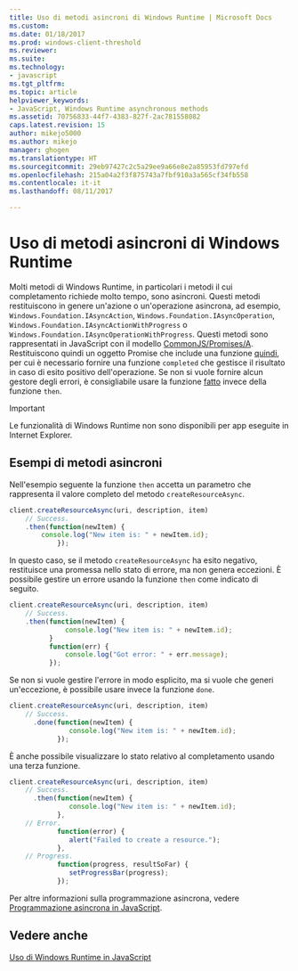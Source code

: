 ```yaml
---
title: Uso di metodi asincroni di Windows Runtime | Microsoft Docs
ms.custom: 
ms.date: 01/18/2017
ms.prod: windows-client-threshold
ms.reviewer: 
ms.suite: 
ms.technology:
- javascript
ms.tgt_pltfrm: 
ms.topic: article
helpviewer_keywords:
- JavaScript, Windows Runtime asynchronous methods
ms.assetid: 70756833-44f7-4383-827f-2ac781558082
caps.latest.revision: 15
author: mikejo5000
ms.author: mikejo
manager: ghogen
ms.translationtype: HT
ms.sourcegitcommit: 29eb97427c2c5a29ee9a66e8e2a85953fd797efd
ms.openlocfilehash: 215a04a2f3f875743a7fbf910a3a565cf34fb558
ms.contentlocale: it-it
ms.lasthandoff: 08/11/2017

---
```

# <a name="using-windows-runtime-asynchronous-methods"></a>Uso di metodi asincroni di Windows Runtime
Molti metodi di Windows Runtime, in particolari i metodi il cui completamento richiede molto tempo, sono asincroni. Questi metodi restituiscono in genere un'azione o un'operazione asincrona, ad esempio, `Windows.Foundation.IAsyncAction`, `Windows.Foundation.IAsyncOperation`, `Windows.Foundation.IAsyncActionWithProgress` o `Windows.Foundation.IAsyncOperationWithProgress`. Questi metodi sono rappresentati in JavaScript con il modello [CommonJS/Promises/A](http://go.microsoft.com/fwlink/p/?LinkId=244434). Restituiscono quindi un oggetto Promise che include una funzione [quindi](https://msdn.microsoft.com/en-us/library/windows/apps/br229728.aspx), per cui è necessario fornire una funzione `completed` che gestisce il risultato in caso di esito positivo dell'operazione. Se non si vuole fornire alcun gestore degli errori, è consigliabile usare la funzione [fatto](https://msdn.microsoft.com/en-us/library/windows/apps/hh701079.aspx) invece della funzione `then`.  
  
> [!IMPORTANT]
>  Le funzionalità di Windows Runtime non sono disponibili per app eseguite in Internet Explorer.  
  
## <a name="examples-of-asynchronous-methods"></a>Esempi di metodi asincroni  
 Nell'esempio seguente la funzione `then` accetta un parametro che rappresenta il valore completo del metodo `createResourceAsync`.  
  
```JavaScript  
client.createResourceAsync(uri, description, item)  
    // Success.  
    .then(function(newItem) {   
        console.log("New item is: " + newItem.id);  
            });  
```  
  
 In questo caso, se il metodo `createResourceAsync` ha esito negativo, restituisce una promessa nello stato di errore, ma non genera eccezioni. È possibile gestire un errore usando la funzione `then` come indicato di seguito.  
  
```JavaScript  
client.createResourceAsync(uri, description, item)  
    // Success.  
    .then(function(newItem) {   
              console.log("New item is: " + newItem.id);  
          }  
          function(err) {  
              console.log("Got error: " + err.message);  
          });  
```  
  
 Se non si vuole gestire l'errore in modo esplicito, ma si vuole che generi un'eccezione, è possibile usare invece la funzione `done`.  
  
```JavaScript  
client.createResourceAsync(uri, description, item)  
    // Success.  
      .done(function(newItem) {   
               console.log("New item is: " + newItem.id);  
            });  
```  
  
 È anche possibile visualizzare lo stato relativo al completamento usando una terza funzione.  
  
```JavaScript  
client.createResourceAsync(uri, description, item)  
    // Success.  
      .then(function(newItem) {   
               console.log("New item is: " + newItem.id);  
            },  
    // Error.  
            function(error) {   
               alert("Failed to create a resource.");  
            },  
    // Progress.  
            function(progress, resultSoFar) {   
               setProgressBar(progress);  
            });  
```  
  
 Per altre informazioni sulla programmazione asincrona, vedere [Programmazione asincrona in JavaScript](https://msdn.microsoft.com/en-us/library/windows/apps/hh700330.aspx).  
  
## <a name="see-also"></a>Vedere anche  
 [Uso di Windows Runtime in JavaScript](../jswinrt/using-the-windows-runtime-in-javascript.md)
